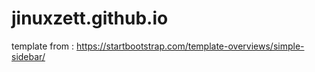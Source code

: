 # jinuxzett.github.io


template from :
https://startbootstrap.com/template-overviews/simple-sidebar/
